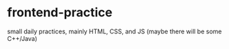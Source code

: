 # frontend-practice
small daily practices, mainly HTML, CSS, and JS (maybe there will be some C++/Java)
